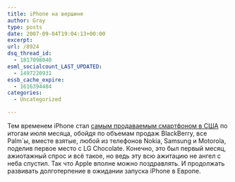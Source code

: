 ```yaml
---
title: iPhone на вершине
author: Gray
type: posts
date: 2007-09-04T19:04:13+00:00
excerpt:
url: /8924
dsq_thread_id:
  - 1817098040
esml_socialcount_LAST_UPDATED:
  - 1497220931
essb_cache_expire:
  - 1616394484
categories:
  - Uncategorized

---
```








Тем временем iPhone стал <a href="http://www.isuppli.com/news/default.asp?id=8424" target="_blank">самым продаваемым смартфоном в США</a> по итогам июля месяца, обойдя по объемам продаж BlackBerry, все Palm\`ы, вместе взятые, любой из телефонов Nokia, Samsung и Motorola, поделив первое место с LG Chocolate. Конечно, это был первый месяц, ажиотажный спрос и всё такое, но ведь эту всю ажитацию не ангел с неба спустил. Так что Apple вполне можно поздравлять. И продолжать развивать долготерпение в ожидании запуска iPhone в Европе.